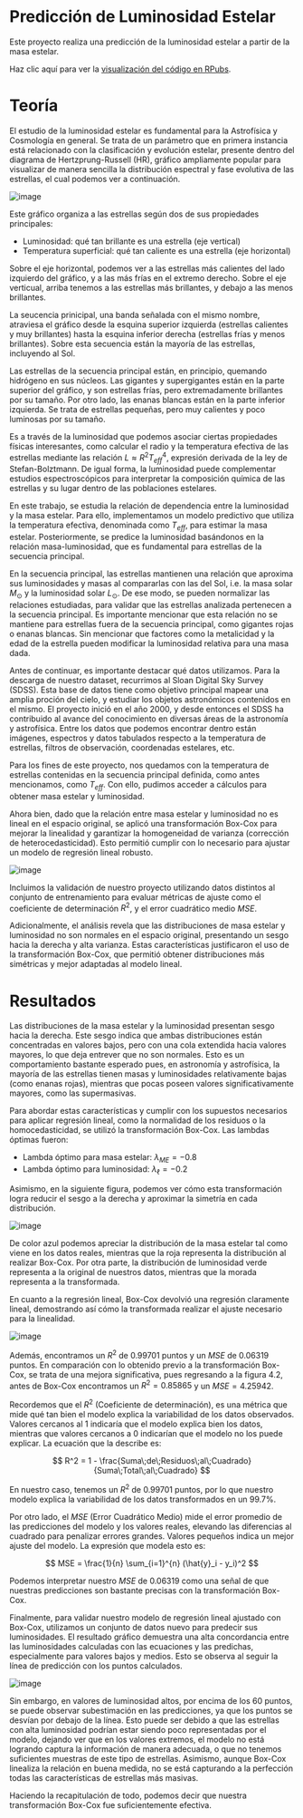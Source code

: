 # Predicción de Luminosidad Estelar

Este proyecto realiza una predicción de la luminosidad estelar a partir de la masa estelar.

Haz clic aquí para ver la [visualización del código en RPubs](https://rpubs.com/Arcano97/Box-Cox-Luminosidad-Masa-Estelar).

# Teoría

El estudio de la luminosidad estelar es fundamental para la Astrofísica y Cosmología en general. Se trata de un parámetro que en primera instancia está relacionado con la clasificación y evolución estelar, presente dentro del diagrama de Hertzprung-Russell (HR), gráfico ampliamente popular para visualizar de manera sencilla la distribución espectral y fase evolutiva de las estrellas, el cual podemos ver a continuación.

![image](https://github.com/user-attachments/assets/ed06224b-8cde-4bcd-9b6c-798b682cdf22)

Este gráfico organiza a las estrellas según dos de sus propiedades principales:

* Luminosidad: qué tan brillante es una estrella (eje vertical)
* Temperatura superficial: qué tan caliente es una estrella (eje horizontal)

Sobre el eje horizontal, podemos ver a las estrellas más calientes del lado izquierdo del gráfico, y a las más frías en el extremo derecho. Sobre el eje verticual, arriba tenemos a las estrellas más brillantes, y debajo a las menos brillantes. 

La seucencia prinicipal, una banda señalada con el mismo nombre, atraviesa el gráfico desde la esquina superior izquierda (estrellas calientes y muy brillantes) hasta la esquina inferior derecha (estrellas frías y menos brillantes). Sobre esta secuencia están la mayoría de las estrellas, incluyendo al Sol.

Las estrellas de la secuencia principal están, en principio, quemando hidrógeno en sus núcleos. Las gigantes y supergigantes están en la parte superior del gráfico, y son estrellas frías, pero extremadamente brillantes por su tamaño. Por otro lado, las enanas blancas están en la parte inferior izquierda. Se trata de estrellas pequeñas, pero muy calientes y poco luminosas por su tamaño. 

Es a través de la luminosidad que podemos asociar ciertas propiedades físicas interesantes, como calcular el radio y la temperatura efectiva de las estrellas mediante las relación $L \approx R^2 T^{4}_{eff}$, expresión derivada de la ley de Stefan-Bolztmann. De igual forma, la luminosidad puede complementar estudios espectroscópicos para interpretar la composición química de las estrellas y su lugar dentro de las poblaciones estelares.

En este trabajo, se estudia la relación de dependencia entre la luminosidad y la masa estelar. Para ello, implementamos un modelo predictivo que utiliza la temperatura efectiva, denominada como $T_{eff}$, para estimar la masa estelar. Posteriormente, se predice la luminosidad basándonos en la relación masa-luminosidad, que es fundamental para estrellas de la secuencia principal. 

En la secuencia principal, las estrellas mantienen una relación que aproxima sus luminosidades y masas al compararlas con las del Sol, i.e. la masa solar $M_{\odot}$ y la luminosidad solar $L_{\odot}$. De ese modo, se pueden normalizar las relaciones estudiadas, para validar que las estrellas analizada pertenecen a la secuencia principal. Es importante mencionar que esta relación no se mantiene para estrellas fuera de la secuencia principal, como gigantes rojas o enanas blancas. Sin mencionar que factores como la metalicidad y la edad de la estrella pueden modificar la luminosidad relativa para una masa dada.

Antes de continuar, es importante destacar qué datos utilizamos. Para la descarga de nuestro dataset, recurrimos al Sloan Digital Sky Survey (SDSS). Esta base de datos tiene como objetivo principal mapear una amplia proción del cielo, y estudiar los objetos astronómicos contenidos en el mismo. El proyecto inició en el año 2000, y desde entonces el SDSS ha contribuido al avance del conocimiento en diversas áreas de la astronomía y astrofísica. Entre los datos que podemos encontrar dentro están imágenes, espectros y datos tabulados respecto a la temperatura de estrellas, filtros de observación, coordenadas estelares, etc. 

Para los fines de este proyecto, nos quedamos con la temperatura de estrellas contenidas en la secuencia principal definida, como antes mencionamos, como $T_{eff}$. Con ello, pudimos acceder a cálculos para obtener masa estelar y luminosidad. 

Ahora bien, dado que la relación entre masa estelar y luminosidad no es lineal en el espacio original, se aplicó una transformación Box-Cox para mejorar la linealidad y garantizar la homogeneidad de varianza (corrección de heterocedasticidad). Esto permitió cumplir con lo necesario para ajustar un modelo de regresión lineal robusto. 

![image](https://github.com/user-attachments/assets/2534ae4a-1d4b-4e5b-bbe1-0050e649232d)

Incluimos la validación de nuestro proyecto utilizando datos distintos al conjunto de entrenamiento para evaluar métricas de ajuste como el coeficiente de determinación $R^2$, y el error cuadrático medio $MSE$.

Adicionalmente, el análisis revela que las distribuciones de masa estelar y luminosidad no son normales en el espacio original, presentando un sesgo hacia la derecha y alta varianza. Estas características justificaron el uso de la transformación Box-Cox, que permitió obtener distribuciones más simétricas y mejor adaptadas al modelo lineal. 

# Resultados

Las distribuciones de la masa estelar y la luminosidad presentan sesgo hacia la derecha. Este sesgo indica que ambas distribuciones están concentradas en valores bajos, pero con una cola extendida hacia valores mayores, lo que deja entrever que no son normales. Esto es un comportamiento bastante esperado pues, en astronomía y astrofísica, la mayoría de las estrellas tienen masas y luminosidades relativamente bajas (como enanas rojas), mientras que pocas poseen valores significativamente mayores, como las supermasivas. 

Para abordar estas características y cumplir con los supuestos necesarios para aplicar regresión lineal, como la normalidad de los residuos o la homocedasticidad, se utilizó la transformación Box-Cox. Las lambdas óptimas fueron:

* Lambda óptimo para masa estelar: $\lambda_{ME} = -0.8$
* Lambda óptimo para luminosidad: $\lambda_{\ell} = -0.2$

Asimismo, en la siguiente figura, podemos ver cómo esta transformación logra reducir el sesgo a la derecha y aproximar la simetría en cada distribución. 

![image](https://github.com/user-attachments/assets/8fb7e815-e2e4-492d-84cd-56d096c11814)

De color azul podemos apreciar la distribución de la masa estelar tal como viene en los datos reales, mientras que la roja representa la distribución al realizar Box-Cox. Por otra parte, la distribución de luminosidad verde representa a la original de nuestros datos, mientras que la morada representa a la transformada.

En cuanto a la regresión lineal, Box-Cox devolvió una regresión claramente lineal, demostrando así cómo la transformada realizar el ajuste necesario para la linealidad. 

![image](https://github.com/user-attachments/assets/a842f4a9-5c3f-406c-970e-510385771623)

Además, encontramos un $R^2$ de 0.99701 puntos y un $MSE$ de 0.06319 puntos. En comparación con lo obtenido previo a la transformación Box-Cox, se trata de una mejora significativa, pues regresando a la figura 4.2, antes de Box-Cox encontramos un $R^2 = 0.85865$ y un $MSE = 4.25942$. 

Recordemos que el $R^2$ (Coeficiente de determinación), es una métrica que mide qué tan bien el modelo explica la variabilidad de los datos observados. Valores cercanos al 1 indicaría que el modelo explica bien los datos, mientras que valores cercanos a 0 indicarían que el modelo no los puede explicar. La ecuación que la describe es:

$$
R^2 = 1 - \frac{Suma\;de\;Residuos\;al\;Cuadrado}{Suma\;Total\;al\;Cuadrado}
$$

En nuestro caso, tenemos un $R^2$ de 0.99701 puntos, por lo que nuestro modelo explica la variabilidad de los datos transformados en un 99.7%. 

Por otro lado, el $MSE$ (Error Cuadrático Medio) mide el error promedio de las predicciones del modelo y los valores reales, elevando las diferencias al cuadrado para penalizar errores grandes. Valores pequeños indica un mejor ajuste del modelo. La expresión que modela esto es:

$$
MSE = \frac{1}{n} \sum_{i=1}^{n} (\hat{y}_i - y_i)^2
$$

Podemos interpretar nuestro $MSE$ de 0.06319 como una señal de que nuestras predicciones son bastante precisas con la transformación Box-Cox.

Finalmente, para validar nuestro modelo de regresión lineal ajustado con Box-Cox, utilizamos un conjunto de datos nuevo para predecir sus luminosidades. El resultado gráfico demuestra una alta concordancia entre las luminosidades calculadas con las ecuaciones y las predichas, especialmente para valores bajos y medios. Esto se observa al seguir la línea de predicción con los puntos calculados. 

![image](https://github.com/user-attachments/assets/3fad77f2-ab7e-4a59-b736-e953601721ad)

Sin embargo, en valores de luminosidad altos, por encima de los 60 puntos, se puede observar subestimación en las predicciones, ya que los puntos se desvían por debajo de la línea. Esto puede ser debido a que las estrellas con alta luminosidad podrían estar siendo poco representadas por el modelo, dejando ver que en los valores extremos, el modelo no está logrando captura la información de manera adecuada, o que no tenemos suficientes muestras de este tipo de estrellas. Asimismo, aunque Box-Cox linealiza la relación en buena medida, no se está capturando a la perfección todas las características de estrellas más masivas. 

Haciendo la recapitulación de todo, podemos decir que nuestra transformación Box-Cox fue suficientemente efectiva. 





